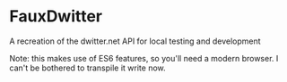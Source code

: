 # FauxDwitter
A recreation of the dwitter.net API for local testing and development

Note: this makes use of ES6 features, so you'll need a modern browser. I can't be bothered to transpile it write now.